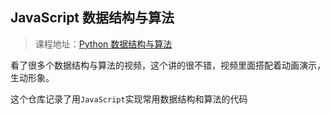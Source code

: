 ## JavaScript 数据结构与算法

> 课程地址：[Python 数据结构与算法](https://www.bilibili.com/video/BV1US4y1a72f/)

看了很多个数据结构与算法的视频，这个讲的很不错，视频里面搭配着动画演示，生动形象。

这个仓库记录了用`JavaScript`实现常用数据结构和算法的代码
